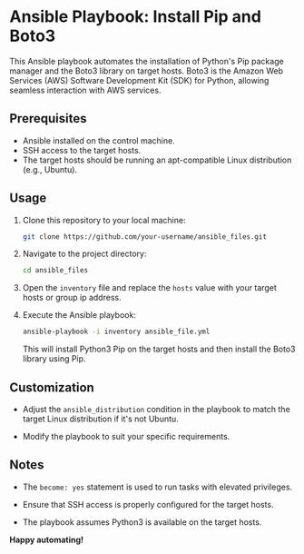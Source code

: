# Ansible Playbook: Install Pip and Boto3

This Ansible playbook automates the installation of Python's Pip package manager and the Boto3 library on target hosts. Boto3 is the Amazon Web Services (AWS) Software Development Kit (SDK) for Python, allowing seamless interaction with AWS services.

## Prerequisites

- Ansible installed on the control machine.
- SSH access to the target hosts.
- The target hosts should be running an apt-compatible Linux distribution (e.g., Ubuntu).

## Usage

1. Clone this repository to your local machine:

    ```bash
    git clone https://github.com/your-username/ansible_files.git
    ```

2. Navigate to the project directory:

    ```bash
    cd ansible_files
    ```

3. Open the `inventory` file and replace the `hosts` value with your target hosts or group ip address.

4. Execute the Ansible playbook:

    ```bash
    ansible-playbook -i inventory ansible_file.yml
    ```

    This will install Python3 Pip on the target hosts and then install the Boto3 library using Pip.

## Customization

- Adjust the `ansible_distribution` condition in the playbook to match the target Linux distribution if it's not Ubuntu.
  
- Modify the playbook to suit your specific requirements.

## Notes

- The `become: yes` statement is used to run tasks with elevated privileges.

- Ensure that SSH access is properly configured for the target hosts.

- The playbook assumes Python3 is available on the target hosts.

**Happy automating!**
